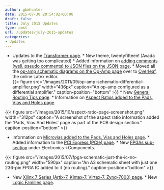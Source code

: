 ```yaml
---
author: gbmhunter
date: 2015-07-30 20:54:02+00:00
draft: false
title: July 2015 Updates
type: post
url: /updates/july-2015-updates
categories:
- Updates
---
```


  * Updates to the [Transformer page](http://blog.mbedded.ninja/electronics/components/transformers).  * New theme, twentyfifteen! (Avada was getting too complicated)  * Added information on [adding comments (well, pseudo comments) to JSON files on the JSON page](http://blog.mbedded.ninja/programming/website-design/json).  * Moved all the [op-amp schematic diagrams on the Op-Amp page](http://blog.mbedded.ninja/electronics/components/op-amps) over to [Overleaf](https://www.overleaf.com/), the online Latex editor.  
{{< figure src="/images/2011/09/op-amp-schematic-differential-amplifier.png" width="436px" caption="An op-amp configured as a differential amplifier." caption-position="bottom" >}}  * New [General Routing Tips page](http://blog.mbedded.ninja/pcb-design/general-routing-tips).  * Information on [Aspect Ratios added to the Pads, Vias and Holes page](http://blog.mbedded.ninja/pcb-design/pads-vias-holes#aspect-ratios).  
  
{{< figure src="/images/2015/10/aspect-ratio-page-screenshot.png" width="312px" caption="A screenshot of the aspect ratio information added the 'Pads, Vias And Holes' page as part of the PCB design section." caption-position="bottom" >}}  
  
  * Information on [Microvias added to the Pads, Vias and Holes page](http://blog.mbedded.ninja/pcb-design/pads-vias-holes#microvias).  * Added information to the [PCI Express (PCIe) page](http://blog.mbedded.ninja/electronics/communication-protocols/pci-express-pcie).  * New [FPGAs sub-section](http://blog.mbedded.ninja/electronics/components/fpgas) under Electronics->Components.  
  
{{< figure src="/images/2015/07/fpga-schematic-just-the-ic-no-routing.png" width="590px" caption="An A3 schematic sheet with just one 236-pin FPGA IC added to it (no routing)." caption-position="bottom" >}}  
  
  * New [Xilinx 7 Series (Artix-7, Kintex-7, Virtex-7, Zynq-7000) page](http://blog.mbedded.ninja/programming/fpgas/xilinx-7-series-artix-7-kintex-7-virtex-7-zynq-7000).  * New [Logic Families page](http://blog.mbedded.ninja/electronics/circuit-design/logic-familes).
